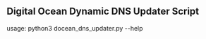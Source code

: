 Digital Ocean Dynamic DNS Updater Script
---------------------------------------

usage: python3 docean_dns_updater.py --help
